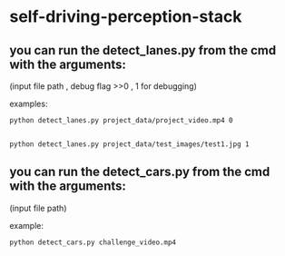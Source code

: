 # self-driving-perception-stack

## you can run the detect_lanes.py from the cmd with the arguments:
(input file path , debug flag >>0 , 1 for debugging)

examples:

    python detect_lanes.py project_data/project_video.mp4 0
    
    
    python detect_lanes.py project_data/test_images/test1.jpg 1


## you can run the detect_cars.py from the cmd with the arguments:
(input file path)

example:
    
    python detect_cars.py challenge_video.mp4
    
    
